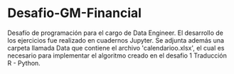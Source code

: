 # Desafio-GM-Financial
 Desafío de programación para el cargo de Data Engineer.
El desarrollo de los ejercicios fue realizado en cuadernos Jupyter. Se adjunta además una carpeta llamada Data que contiene el archivo 'calendarioo.xlsx', el cual es necesario para implementar el algoritmo creado en el desafio 1 Traducción R - Python.

